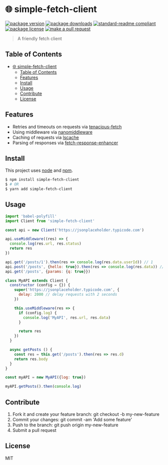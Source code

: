 
# 🌐 simple-fetch-client
[![package version](https://img.shields.io/npm/v/simple-fetch-client.svg?style=flat-square)](https://npmjs.org/package/simple-fetch-client)
[![package downloads](https://img.shields.io/npm/dm/simple-fetch-client.svg?style=flat-square)](https://npmjs.org/package/simple-fetch-client)
[![standard-readme compliant](https://img.shields.io/badge/readme%20style-standard-brightgreen.svg?style=flat-square)](https://github.com/RichardLitt/standard-readme)
[![package license](https://img.shields.io/npm/l/simple-fetch-client.svg?style=flat-square)](https://npmjs.org/package/simple-fetch-client)
[![make a pull request](https://img.shields.io/badge/PRs-welcome-brightgreen.svg?style=flat-square)](http://makeapullrequest.com)

> A friendly fetch client

## Table of Contents

- [🌐 simple-fetch-client](#simple-fetch-client)
  - [Table of Contents](#table-of-contents)
  - [Features](#features)
  - [Install](#install)
  - [Usage](#usage)
  - [Contribute](#contribute)
  - [License](#license)

## Features

- Retries and timeouts on requests via [tenacious-fetch](https://github.com/tiaanduplessis/tenacious-fetch)
- Using middleware via [nanomiddleware](https://github.com/tiaanduplessis/nanomiddleware)
- Caching of requests via [lscache](https://github.com/pamelafox/lscache)
- Parsing of responses via [fetch-response-enhancer](https://github.com/tiaanduplessis/fetch-response-enhancer)


## Install

This project uses [node](https://nodejs.org) and [npm](https://www.npmjs.com). 

```sh
$ npm install simple-fetch-client
$ # OR
$ yarn add simple-fetch-client
```

## Usage

```js
import 'babel-polyfill'
import Client from 'simple-fetch-client'

const api = new Client('https://jsonplaceholder.typicode.com')

api.useMiddleware((res) => {
  console.log(res.url, res.status)
  return res
})

api.get('/posts/1').then(res => console.log(res.data.userId)) // 1
api.post('/posts', {hello: true}).then(res => console.log(res.data)) // Object {id: 101}
api.get('/posts', {params: {q: true}})

class MyAPI extends Client {
  constructor (config = {}) {
    super('https://jsonplaceholder.typicode.com', {
      delay: 2000 // delay requests with 2 seconds
    })

    this.useMiddleware(res => {
      if (config.log) {
        console.log('MyAPI', res.url, res.data)
      }

      return res
    })
  }

  async getPosts () {
    const res = this.get('/posts').then(res => res.d)
    return res.body
  }
}

const myAPI = new MyAPI({log: true})

myAPI.getPosts().then(console.log)

```

## Contribute

1. Fork it and create your feature branch: git checkout -b my-new-feature
2. Commit your changes: git commit -am 'Add some feature'
3. Push to the branch: git push origin my-new-feature 
4. Submit a pull request

## License

MIT
    